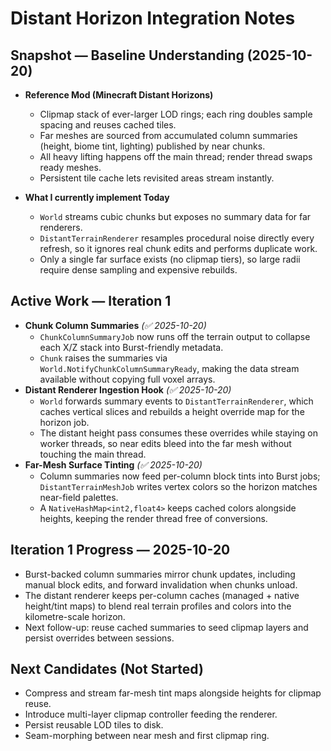 # Distant Horizon Integration Notes

## Snapshot — Baseline Understanding (2025-10-20)
- **Reference Mod (Minecraft Distant Horizons)**  
  - Clipmap stack of ever-larger LOD rings; each ring doubles sample spacing and reuses cached tiles.  
  - Far meshes are sourced from accumulated column summaries (height, biome tint, lighting) published by near chunks.  
  - All heavy lifting happens off the main thread; render thread swaps ready meshes.  
  - Persistent tile cache lets revisited areas stream instantly.

- **What I currently implement Today**  
  - `World` streams cubic chunks but exposes no summary data for far renderers.  
  - `DistantTerrainRenderer` resamples procedural noise directly every refresh, so it ignores real chunk edits and performs duplicate work.  
  - Only a single far surface exists (no clipmap tiers), so large radii require dense sampling and expensive rebuilds.

## Active Work — Iteration 1
- **Chunk Column Summaries** *(✅ 2025-10-20)*  
  - `ChunkColumnSummaryJob` now runs off the terrain output to collapse each X/Z stack into Burst-friendly metadata.  
  - `Chunk` raises the summaries via `World.NotifyChunkColumnSummaryReady`, making the data stream available without copying full voxel arrays.
- **Distant Renderer Ingestion Hook** *(✅ 2025-10-20)*  
  - `World` forwards summary events to `DistantTerrainRenderer`, which caches vertical slices and rebuilds a height override map for the horizon job.  
  - The distant height pass consumes these overrides while staying on worker threads, so near edits bleed into the far mesh without touching the main thread.
- **Far-Mesh Surface Tinting** *(✅ 2025-10-20)*  
  - Column summaries now feed per-column block tints into Burst jobs; `DistantTerrainMeshJob` writes vertex colors so the horizon matches near-field palettes.  
  - A `NativeHashMap<int2,float4>` keeps cached colors alongside heights, keeping the render thread free of conversions.

## Iteration 1 Progress — 2025-10-20
- Burst-backed column summaries mirror chunk updates, including manual block edits, and forward invalidation when chunks unload.  
- The distant renderer keeps per-column caches (managed + native height/tint maps) to blend real terrain profiles and colors into the kilometre-scale horizon.  
- Next follow-up: reuse cached summaries to seed clipmap layers and persist overrides between sessions.

## Next Candidates (Not Started)
- Compress and stream far-mesh tint maps alongside heights for clipmap reuse.  
- Introduce multi-layer clipmap controller feeding the renderer.  
- Persist reusable LOD tiles to disk.  
- Seam-morphing between near mesh and first clipmap ring.

